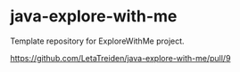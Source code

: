 # java-explore-with-me
Template repository for ExploreWithMe project.

https://github.com/LetaTreiden/java-explore-with-me/pull/9
